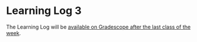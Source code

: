 # Learning Log 3

The Learning Log will be [available on Gradescope after the last class of the week](https://www.gradescope.ca/courses/7955).